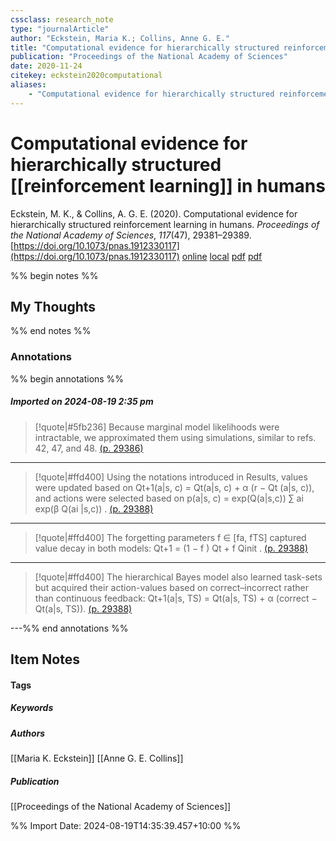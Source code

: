 ```yaml
---
cssclass: research_note
type: "journalArticle"
author: "Eckstein, Maria K.; Collins, Anne G. E."
title: "Computational evidence for hierarchically structured reinforcement learning in humans"
publication: "Proceedings of the National Academy of Sciences"
date: 2020-11-24
citekey: eckstein2020computational
aliases: 
    - "Computational evidence for hierarchically structured reinforcement learning in humans"
---
```


# Computational evidence for hierarchically structured [[reinforcement learning]] in humans

Eckstein, M. K., & Collins, A. G. E. (2020). Computational evidence for hierarchically structured reinforcement learning in humans. _Proceedings of the National Academy of Sciences_, _117_(47), 29381–29389. [https://doi.org/10.1073/pnas.1912330117](https://doi.org/10.1073/pnas.1912330117)
[online](http://zotero.org/users/7162438/items/JYQGPV6R) [local](zotero://select/library/items/JYQGPV6R) [pdf](file:///home/gjc216/Zotero/storage/KD5IE5I7/Eckstein%20and%20Collins%20-%202020%20-%20Computational%20evidence%20for%20hierarchically%20structur.pdf)
 [pdf](file:///home/gjc216/Zotero/storage/RVUSR9EJ/Eckstein%20and%20Collins%20-%202020%20-%20Computational%20evidence%20for%20hierarchically%20structured%20reinforcement%20learning%20in%20humans.pdf)
 

 
%% begin notes %%

## My Thoughts


%% end notes %%

### Annotations

%% begin annotations %%

##### Imported on 2024-08-19 2:35 pm
>[!quote|#5fb236]
>Because marginal model likelihoods were intractable, we approximated them using simulations, similar to refs. 42, 47, and 48. [(p. 29386)](zotero://open-pdf/library/items/KD5IE5I7?page=29386&annotation=VYXNRDJY)

---
>[!quote|#ffd400]
>Using the notations introduced in Results, values were updated based on Qt+1(a|s, c) = Qt(a|s, c) + α (r − Qt (a|s, c)), and actions were selected based on p(a|s, c) = exp(Q(a|s,c))  ∑  ai exp(β Q(ai |s,c)) . [(p. 29388)](zotero://open-pdf/library/items/KD5IE5I7?page=29388&annotation=23MAJ8P3)

---
>[!quote|#ffd400]
>The forgetting parameters f ∈ [fa, fTS] captured value decay in both models: Qt+1 = (1 − f ) Qt + f Qinit . [(p. 29388)](zotero://open-pdf/library/items/KD5IE5I7?page=29388&annotation=7I8JQFMV)

---
>[!quote|#ffd400]
>The hierarchical Bayes model also learned task-sets but acquired their action-values based on correct–incorrect rather than continuous feedback: Qt+1(a|s, TS) = Qt(a|s, TS) + α (correct − Qt(a|s, TS)). [(p. 29388)](zotero://open-pdf/library/items/KD5IE5I7?page=29388&annotation=69RN4T3I)

---%% end annotations %%

## Item Notes

#### Tags

##### Keywords


##### Authors

[[Maria K. Eckstein]] [[Anne G. E. Collins]]

##### Publication

[[Proceedings of the National Academy of Sciences]]


%% Import Date: 2024-08-19T14:35:39.457+10:00 %%
